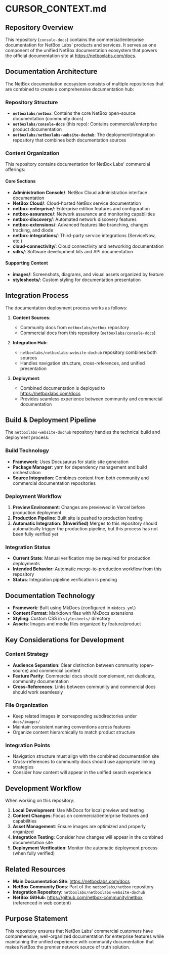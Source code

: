 # CURSOR_CONTEXT.md

## Repository Overview

This repository (`console-docs`) contains the commercial/enterprise documentation for NetBox Labs' products and services. It serves as one component of the unified NetBox documentation ecosystem that powers the official documentation site at https://netboxlabs.com/docs.

## Documentation Architecture

The NetBox documentation ecosystem consists of multiple repositories that are combined to create a comprehensive documentation hub:

### Repository Structure
- **`netboxlabs/netbox`**: Contains the core NetBox open-source documentation (community docs)
- **`netboxlabs/console-docs`** (this repo): Contains commercial/enterprise product documentation
- **`netboxlabs/netboxlabs-website-dochub`**: The deployment/integration repository that combines both documentation sources

### Content Organization

This repository contains documentation for NetBox Labs' commercial offerings:

#### Core Sections
- **Administration Console/**: NetBox Cloud administration interface documentation
- **NetBox Cloud/**: Cloud-hosted NetBox service documentation  
- **netbox-enterprise/**: Enterprise edition features and configuration
- **netbox-assurance/**: Network assurance and monitoring capabilities
- **netbox-discovery/**: Automated network discovery features
- **netbox-extensions/**: Advanced features like branching, changes tracking, and diode
- **netbox-integrations/**: Third-party service integrations (ServiceNow, etc.)
- **cloud-connectivity/**: Cloud connectivity and networking documentation
- **sdks/**: Software development kits and API documentation

#### Supporting Content
- **images/**: Screenshots, diagrams, and visual assets organized by feature
- **stylesheets/**: Custom styling for documentation presentation

## Integration Process

The documentation deployment process works as follows:

1. **Content Sources**: 
   - Community docs from `netboxlabs/netbox` repository
   - Commercial docs from this repository (`netboxlabs/console-docs`)

2. **Integration Hub**: 
   - `netboxlabs/netboxlabs-website-dochub` repository combines both sources
   - Handles navigation structure, cross-references, and unified presentation

3. **Deployment**: 
   - Combined documentation is deployed to https://netboxlabs.com/docs
   - Provides seamless experience between community and commercial documentation

## Build & Deployment Pipeline

The `netboxlabs-website-dochub` repository handles the technical build and deployment process:

### Build Technology
- **Framework**: Uses Docusaurus for static site generation
- **Package Manager**: yarn for dependency management and build orchestration
- **Source Integration**: Combines content from both community and commercial documentation repositories

### Deployment Workflow
1. **Preview Environment**: Changes are previewed in Vercel before production deployment
2. **Production Pipeline**: Built site is pushed to production hosting
3. **Automatic Integration**: **(Unverified)** Merges to this repository should automatically trigger the production pipeline, but this process has not been fully verified yet

### Integration Status
- **Current State**: Manual verification may be required for production deployments
- **Intended Behavior**: Automatic merge-to-production workflow from this repository
- **Status**: Integration pipeline verification is pending

## Documentation Technology

- **Framework**: Built using MkDocs (configured in `mkdocs.yml`)
- **Content Format**: Markdown files with MkDocs extensions
- **Styling**: Custom CSS in `stylesheets/` directory
- **Assets**: Images and media files organized by feature/product

## Key Considerations for Development

### Content Strategy
- **Audience Separation**: Clear distinction between community (open-source) and commercial content
- **Feature Parity**: Commercial docs should complement, not duplicate, community documentation
- **Cross-References**: Links between community and commercial docs should work seamlessly

### File Organization
- Keep related images in corresponding subdirectories under `docs/images/`
- Maintain consistent naming conventions across features
- Organize content hierarchically to match product structure

### Integration Points
- Navigation structure must align with the combined documentation site
- Cross-references to community docs should use appropriate linking strategies
- Consider how content will appear in the unified search experience

## Development Workflow

When working on this repository:

1. **Local Development**: Use MkDocs for local preview and testing
2. **Content Changes**: Focus on commercial/enterprise features and capabilities
3. **Asset Management**: Ensure images are optimized and properly organized
4. **Integration Testing**: Consider how changes will appear in the combined documentation site
5. **Deployment Verification**: Monitor the automatic deployment process (when fully verified)

## Related Resources

- **Main Documentation Site**: https://netboxlabs.com/docs
- **NetBox Community Docs**: Part of the `netboxlabs/netbox` repository
- **Integration Repository**: `netboxlabs/netboxlabs-website-dochub`
- **NetBox GitHub**: https://github.com/netbox-community/netbox (referenced in web content)

## Purpose Statement

This repository ensures that NetBox Labs' commercial customers have comprehensive, well-organized documentation for enterprise features while maintaining the unified experience with community documentation that makes NetBox the premier network source of truth solution. 